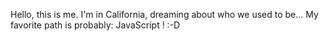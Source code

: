 Hello, this is me. I'm in California, dreaming about who we used to be...
My favorite path is probably: JavaScript ! :-D
